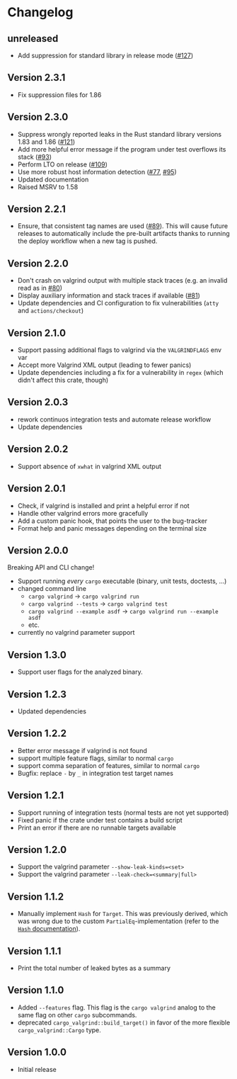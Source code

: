 # Changelog

## unreleased
- Add suppression for standard library in release mode ([#127](https://github.com/jfrimmel/cargo-valgrind/pull/127))

## Version 2.3.1
- Fix suppression files for 1.86

## Version 2.3.0
- Suppress wrongly reported leaks in the Rust standard library versions 1.83 and 1.86 ([#121](https://github.com/jfrimmel/cargo-valgrind/pull/121))
- Add more helpful error message if the program under test overflows its stack ([#93](https://github.com/jfrimmel/cargo-valgrind/pull/93))
- Perform LTO on release ([#109](https://github.com/jfrimmel/cargo-valgrind/pull/109))
- Use more robust host information detection ([#77](https://github.com/jfrimmel/cargo-valgrind/pull/77), [#95](https://github.com/jfrimmel/cargo-valgrind/pull/95))
- Updated documentation
- Raised MSRV to 1.58

## Version 2.2.1
- Ensure, that consistent tag names are used ([#89](https://github.com/jfrimmel/cargo-valgrind/pull/89)).
    This will cause future releases to automatically include the pre-built artifacts thanks to running the deploy workflow when a new tag is pushed.

## Version 2.2.0
- Don't crash on valgrind output with multiple stack traces (e.g. an invalid read as in [#80](https://github.com/jfrimmel/cargo-valgrind/pull/80))
- Display auxiliary information and stack traces if available ([#81](https://github.com/jfrimmel/cargo-valgrind/pull/81))
- Update dependencies and CI configuration to fix vulnerabilities (`atty` and `actions/checkout`)

## Version 2.1.0
- Support passing additional flags to valgrind via the `VALGRINDFLAGS` env var
- Accept more Valgrind XML output (leading to fewer panics)
- Update dependencies including a fix for a vulnerability in `regex` (which didn't affect this crate, though)

## Version 2.0.3
- rework continuos integration tests and automate release workflow
- Update dependencies

## Version 2.0.2
- Support absence of `xwhat` in valgrind XML output

## Version 2.0.1
- Check, if valgrind is installed and print a helpful error if not
- Handle other valgrind errors more gracefully
- Add a custom panic hook, that points the user to the bug-tracker
- Format help and panic messages depending on the terminal size

## Version 2.0.0
Breaking API and CLI change!
- Support running _every_ `cargo` executable (binary, unit tests, doctests, ...)
- changed command line
    - `cargo valgrind` -> `cargo valgrind run`
    - `cargo valgrind --tests` -> `cargo valgrind test`
    - `cargo valgrind --example asdf` -> `cargo valgrind run --example asdf`
    - etc.
- currently no valgrind parameter support

## Version 1.3.0
- Support user flags for the analyzed binary.

## Version 1.2.3
- Updated dependencies

## Version 1.2.2
- Better error message if valgrind is not found
- support multiple feature flags, similar to normal `cargo`
- support comma separation of features, similar to normal `cargo`
- Bugfix: replace `-` by `_` in integration test target names

## Version 1.2.1
- Support running of integration tests (normal tests are not yet supported)
- Fixed panic if the crate under test contains a build script
- Print an error if there are no runnable targets available

## Version 1.2.0
- Support the valgrind parameter `--show-leak-kinds=<set>`
- Support the valgrind parameter `--leak-check=<summary|full>`

## Version 1.1.2
- Manually implement `Hash` for `Target`.
  This was previously derived, which was wrong due to the custom `PartialEq`-implementation (refer to the [`Hash` documentation](https://doc.rust-lang.org/std/hash/trait.Hash.html#hash-and-eq)).

## Version 1.1.1
- Print the total number of leaked bytes as a summary

## Version 1.1.0
- Added `--features` flag.
  This flag is the `cargo valgrind` analog to the same flag on other `cargo` subcommands.
- deprecated `cargo_valgrind::build_target()` in favor of the more flexible `cargo_valgrind::Cargo` type.

## Version 1.0.0
- Initial release
